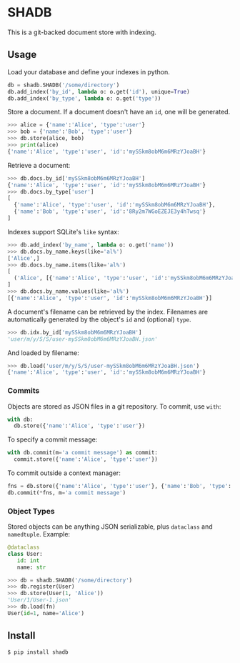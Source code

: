 SHADB
=====

This is a git-backed document store with indexing.

Usage
-----

Load your database and define your indexes in python.

```python
db = shadb.SHADB('/some/directory')
db.add_index('by_id', lambda o: o.get('id'), unique=True)
db.add_index('by_type', lambda o: o.get('type'))
```

Store a document.  If a document doesn't have an `id`, one will be generated.
```python
>>> alice = {'name':'Alice', 'type':'user'}
>>> bob = {'name':'Bob', 'type':'user'}
>>> db.store(alice, bob)
>>> print(alice)
{'name':'Alice', 'type':'user', 'id':'mySSkm8obM6m6MRzYJoaBH'}
```

Retrieve a document:
```python
>>> db.docs.by_id['mySSkm8obM6m6MRzYJoaBH']
{'name':'Alice', 'type':'user', 'id':'mySSkm8obM6m6MRzYJoaBH'}
>>> db.docs.by_type['user']
[
  {'name':'Alice', 'type':'user', 'id':'mySSkm8obM6m6MRzYJoaBH'},
  {'name':'Bob', 'type':'user', 'id':'8Ry2m7WGoEZEJE3y4hTwsq'}
]
```

Indexes support SQLite's `like` syntax:
```python
>>> db.add_index('by_name', lambda o: o.get('name'))
>>> db.docs.by_name.keys(like='al%')
['Alice',]
>>> db.docs.by_name.items(like='al%')
[
  ('Alice', [{'name':'Alice', 'type':'user', 'id':'mySSkm8obM6m6MRzYJoaBH'}]),
]
>>> db.docs.by_name.values(like='al%')
[{'name':'Alice', 'type':'user', 'id':'mySSkm8obM6m6MRzYJoaBH'}]
```

A document's filename can be retrieved by the index.  Filenames are automatically generated by the object's `id` and (optional) `type`.
```python
>>> db.idx.by_id['mySSkm8obM6m6MRzYJoaBH']
'user/m/y/S/S/user-mySSkm8obM6m6MRzYJoaBH.json'
```

And loaded by filename:
```python
>>> db.load('user/m/y/S/S/user-mySSkm8obM6m6MRzYJoaBH.json')
{'name':'Alice', 'type':'user', 'id':'mySSkm8obM6m6MRzYJoaBH'}
```

### Commits
Objects are stored as JSON files in a git repository.  To commit, use `with`:

```python
with db:
  db.store({'name':'Alice', 'type':'user'})
```

To specify a commit message:
```python
with db.commit(m='a commit message') as commit:
  commit.store({'name':'Alice', 'type':'user'})
```

To commit outside a context manager:
```python
fns = db.store({'name':'Alice', 'type':'user'}, {'name':'Bob', 'type':'user'})
db.commit(*fns, m='a commit message')
```


### Object Types
Stored objects can be anything JSON serializable, plus `dataclass` and `namedtuple`.  Example:
```python
@dataclass
class User:
   id: int
   name: str

>>> db = shadb.SHADB('/some/directory')
>>> db.register(User)
>>> db.store(User(1, 'Alice'))
'User/1/User-1.json'
>>> db.load(fn)
User(id=1, name='Alice')
```


Install
-------
```bash
$ pip install shadb
```
